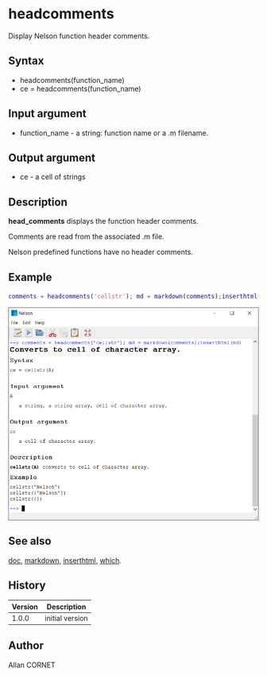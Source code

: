 # headcomments

Display Nelson function header comments.

## Syntax

- headcomments(function_name)
- ce = headcomments(function_name)

## Input argument

- function_name - a string: function name or a .m filename.

## Output argument

- ce - a cell of strings

## Description

  <p><b>head_comments</b> displays the function header comments.</p>
  <p>Comments are read from the associated .m file.</p>
  <p>Nelson predefined functions have no header comments.</p>

## Example

```matlab
comments = headcomments('cellstr'); md = markdown(comments);inserthtml(md)
```

<img src="headcomments_CC42D5D9.png" align="middle"/>

## See also

[doc](../help_browser/doc.md), [markdown](markdown.md), [inserthtml](../gui/inserthtml.md), [which](which.html).

## History

| Version | Description     |
| ------- | --------------- |
| 1.0.0   | initial version |

## Author

Allan CORNET
